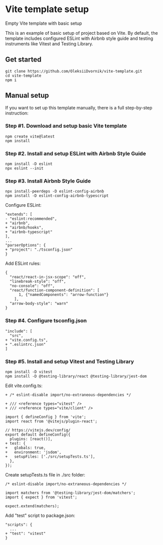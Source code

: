 # Vite template setup

Empty Vite template with basic setup

This is an example of basic setup of project based on Vite. By default, the template includes configured ESLint with Airbnb style guide and testing instruments like Vitest and Testing Library.

## Get started

    git clone https://github.com/OleksiiDvornik/vite-template.git
    cd vite-template
    npm i

## Manual setup

If you want to set up this template manually, there is a full step-by-step instruction:

### Step #1. Download and setup basic Vite template

    npm create vite@latest
    npm install  

### Step #2. Install and setup ESLint with Airbnb Style Guide

    npm install -D eslint
    npx eslint --init

### Step #3. Install Airbnb Style Guide

    npx install-peerdeps -D eslint-config-airbnb
    npm install -D eslint-config-airbnb-typescript

Configure ESLint:

    "extends": [
    - "eslint:recommended",
    + "airbnb",
    + "airbnb/hooks",
    + "airbnb-typescript"  
    ],
    ...
    "parserOptions": {
    + "project": "./tsconfig.json"
    }

Add ESLint rules:

    {
      "react/react-in-jsx-scope": "off",
      "linebreak-style": "off",
      "no-console": "off",
      "react/function-component-definition": [
          1, {"namedComponents": "arrow-function"}
        ],
      "arrow-body-style": "warn"
    }

### Step #4. Configure tsconfig.json

    "include": [
      "src",
    + "vite.config.ts",
    + ".eslintrc.json" 
    ]

### Step #5. Install and setup Vitest and Testing Library

    npm install -D vitest
    npm install -D @testing-library/react @testing-library/jest-dom

Edit vite.config.ts:

    + /* eslint-disable import/no-extraneous-dependencies */

    + /// <reference types="vitest" />
    + /// <reference types="vite/client" />

    import { defineConfig } from 'vite';
    import react from '@vitejs/plugin-react';

    // https://vitejs.dev/config/
    export default defineConfig({
      plugins: [react()],
    + test: {
    +   globals: true,
    +   environment: 'jsdom',
    +   setupFiles: ['./src/setupTests.ts'],
      },
    });

Create setupTests.ts file in ./src folder:

    /* eslint-disable import/no-extraneous-dependencies */

    import matchers from '@testing-library/jest-dom/matchers';
    import { expect } from 'vitest';

    expect.extend(matchers);

Add "test" script to package.json:

    "scripts": {
      ...
    + "test": "vitest"
    }
